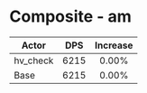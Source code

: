 # Composite - am
| Actor | DPS | Increase |
|---|:---:|:---:|
|hv_check|6215|0.00%|
|Base|6215|0.00%|
